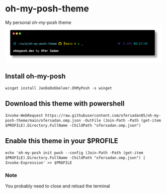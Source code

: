 # oh-my-posh-theme
My personal oh-my-posh theme
![example.png](https://github.com/ofersadan85/oh-my-posh-theme/blob/main/example.png?raw=true)

## Install oh-my-posh
    winget install JanDeDobbeleer.OhMyPosh -s winget
    
## Download this theme with powershell
    Invoke-WebRequest https://raw.githubusercontent.com/ofersadan85/oh-my-posh-theme/main/ofersadan.omp.json -OutFile (Join-Path -Path (get-item $PROFILE).Directory.FullName -ChildPath "ofersadan.omp.json")
    
## Enable this theme in your $PROFILE
    echo 'oh-my-posh init pwsh --config (Join-Path -Path (get-item $PROFILE).Directory.FullName -ChildPath "ofersadan.omp.json") | Invoke-Expression' >> $PROFILE
    
### Note
You probably need to close and reload the terminal
